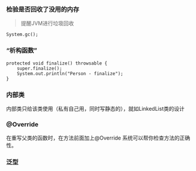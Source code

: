 ### 检验是否回收了没用的内存
> 提醒JVM进行垃圾回收

```
System.gc();
```
### “析构函数”
```
protected void finalize() throwsable {
    super.finalize();
    System.out.println("Person - finalize");
}
```
### 内部类
内部类只给该类使用（私有自己用，同时写静态的），就如LinkedList类的设计

### @Override
在重写父类的函数时，在方法前面加上@Override 系统可以帮你检查方法的正确性。

### 泛型

